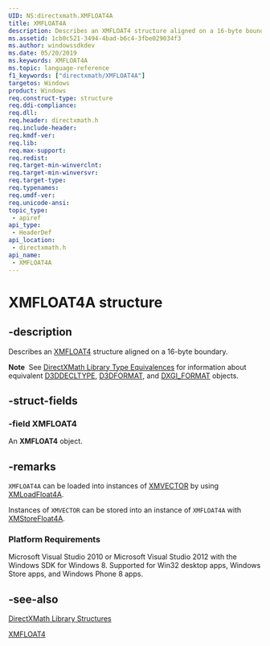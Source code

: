 ```yaml
---
UID: NS:directxmath.XMFLOAT4A
title: XMFLOAT4A
description: Describes an XMFLOAT4 structure aligned on a 16-byte boundary.
ms.assetid: 1cb0c521-3494-4bad-b6c4-3fbe029034f3
ms.author: windowssdkdev
ms.date: 05/20/2019
ms.keywords: XMFLOAT4A
ms.topic: language-reference
f1_keywords: ["directxmath/XMFLOAT4A"]
targetos: Windows
product: Windows
req.construct-type: structure
req.ddi-compliance: 
req.dll: 
req.header: directxmath.h
req.include-header: 
req.kmdf-ver: 
req.lib: 
req.max-support: 
req.redist: 
req.target-min-winverclnt: 
req.target-min-winversvr: 
req.target-type: 
req.typenames: 
req.umdf-ver: 
req.unicode-ansi: 
topic_type:
 - apiref
api_type:
 - HeaderDef
api_location:
 - directxmath.h
api_name:
 - XMFLOAT4A
---
```


# XMFLOAT4A structure

## -description

Describes an <a href="https://msdn.microsoft.com/2af4929b-9e44-4229-916e-d7d8eae07306">XMFLOAT4</a> structure aligned on a 16-byte boundary.

<div class="alert"><b>Note</b>  See <a href="https://docs.microsoft.com/windows/desktop/dxmath/pg-xnamath-internals">DirectXMath Library Type Equivalences</a> for information about equivalent <a href="https://msdn.microsoft.com/993fc7e4-4752-4bce-82d0-0a034fdc69c0">D3DDECLTYPE</a>, <a href="https://msdn.microsoft.com/a222e3bb-310c-4019-93ee-6a2da2a46ded">D3DFORMAT</a>, and <a href="https://msdn.microsoft.com/dce61bc4-4ed5-4e64-84e8-6db88025e5c2">DXGI_FORMAT</a> objects.</div>

## -struct-fields

### -field XMFLOAT4

An **XMFLOAT4** object.

## -remarks

<code>XMFLOAT4A</code> can be loaded into instances of <a href="https://docs.microsoft.com/windows/desktop/dxmath/xmvector-data-type">XMVECTOR</a> by using <a href="https://docs.microsoft.com/en-us/windows/desktop/api/directxmath/nf-directxmath-xmloadfloat4a">XMLoadFloat4A</a>.

Instances of <code>XMVECTOR</code> can be stored into an instance of <code>XMFLOAT4A</code> with <a href="https://msdn.microsoft.com/ab46029d-d393-4278-afcb-ed82769d9d70">XMStoreFloat4A</a>.

<h3><a id="Platform_Requirements"></a><a id="platform_requirements"></a><a id="PLATFORM_REQUIREMENTS"></a>Platform Requirements</h3> Microsoft Visual Studio 2010 or Microsoft Visual Studio 2012 with the Windows SDK for Windows 8. Supported for Win32 desktop apps, Windows Store apps, and Windows Phone 8 apps.

## -see-also

<a href="https://docs.microsoft.com/windows/desktop/dxmath/ovw-xnamath-reference-structures">DirectXMath Library Structures</a>

<a href="https://msdn.microsoft.com/2af4929b-9e44-4229-916e-d7d8eae07306">XMFLOAT4</a>
